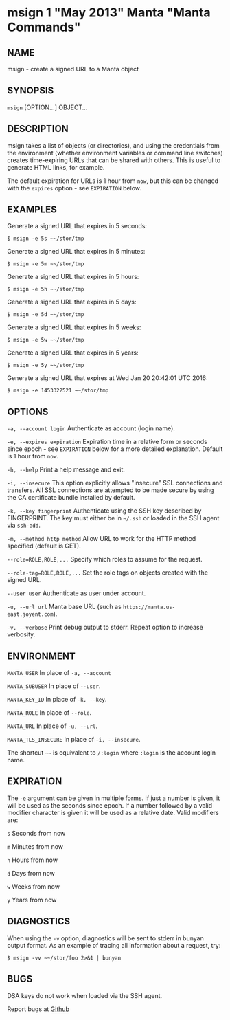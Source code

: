 msign 1 "May 2013" Manta "Manta Commands"
=======================================

NAME
----

msign - create a signed URL to a Manta object

SYNOPSIS
--------

`msign` [OPTION...] OBJECT...

DESCRIPTION
-----------

msign takes a list of objects (or directories), and using the credentials from
the environment (whether environment variables or command line switches) creates
time-expiring URLs that can be shared with others.  This is useful to generate
HTML links, for example.

The default expiration for URLs is 1 hour from `now`, but this can be changed
with the `expires` option - see `EXPIRATION` below.

EXAMPLES
--------

Generate a signed URL that expires in 5 seconds:

    $ msign -e 5s ~~/stor/tmp

Generate a signed URL that expires in 5 minutes:

    $ msign -e 5m ~~/stor/tmp

Generate a signed URL that expires in 5 hours:

    $ msign -e 5h ~~/stor/tmp

Generate a signed URL that expires in 5 days:

    $ msign -e 5d ~~/stor/tmp

Generate a signed URL that expires in 5 weeks:

    $ msign -e 5w ~~/stor/tmp

Generate a signed URL that expires in 5 years:

    $ msign -e 5y ~~/stor/tmp

Generate a signed URL that expires at Wed Jan 20 20:42:01 UTC 2016:

    $ msign -e 1453322521 ~~/stor/tmp

OPTIONS
-------

`-a, --account login`
  Authenticate as account (login name).

`-e, --expires expiration`
  Expiration time in a relative form or seconds since epoch - see `EXPIRATION`
  below for a more detailed explanation. Default is 1 hour from `now`.

`-h, --help`
  Print a help message and exit.

`-i, --insecure`
  This option explicitly allows "insecure" SSL connections and transfers.  All
  SSL connections are attempted to be made secure by using the CA certificate
  bundle installed by default.

`-k, --key fingerprint`
  Authenticate using the SSH key described by FINGERPRINT.  The key must
  either be in `~/.ssh` or loaded in the SSH agent via `ssh-add`.

`-m, --method http_method`
  Allow URL to work for the HTTP method specified (default is GET).

`--role=ROLE,ROLE,...`
  Specify which roles to assume for the request.

`--role-tag=ROLE,ROLE,...`
  Set the role tags on objects created with the signed URL.

`--user user`
  Authenticate as user under account.

`-u, --url url`
  Manta base URL (such as `https://manta.us-east.joyent.com`).

`-v, --verbose`
  Print debug output to stderr.  Repeat option to increase verbosity.

ENVIRONMENT
-----------

`MANTA_USER`
  In place of `-a, --account`

`MANTA_SUBUSER`
  In place of `--user`.

`MANTA_KEY_ID`
  In place of `-k, --key`.

`MANTA_ROLE`
  In place of `--role`.

`MANTA_URL`
  In place of `-u, --url`.

`MANTA_TLS_INSECURE`
  In place of `-i, --insecure`.

The shortcut `~~` is equivalent to `/:login`
where `:login` is the account login name.

EXPIRATION
----------

The `-e` argument can be given in multiple forms.  If just a number is given,
it will be used as the seconds since epoch.  If a number followed by a valid
modifier character is given it will be used as a relative date.  Valid
modifiers are:

`s`
  Seconds from now

`m`
  Minutes from now

`h`
  Hours from now

`d`
  Days from now

`w`
  Weeks from now

`y`
  Years from now

DIAGNOSTICS
-----------

When using the `-v` option, diagnostics will be sent to stderr in bunyan
output format.  As an example of tracing all information about a request,
try:

    $ msign -vv ~~/stor/foo 2>&1 | bunyan

BUGS
----

DSA keys do not work when loaded via the SSH agent.

Report bugs at [Github](https://github.com/joyent/node-manta/issues)
